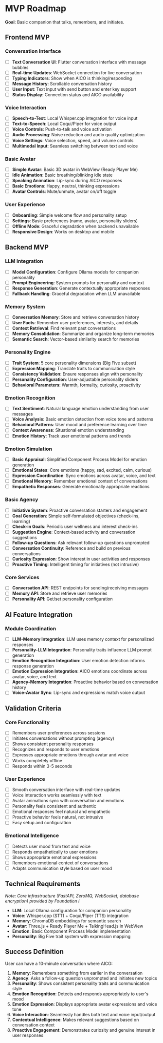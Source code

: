 # MVP Roadmap

**Goal**: Basic companion that talks, remembers, and initiates.

## Frontend MVP

### Conversation Interface
- [ ] **Text Conversation UI**: Flutter conversation interface with message bubbles
- [ ] **Real-time Updates**: WebSocket connection for live conversation
- [ ] **Typing Indicators**: Show when AICO is thinking/responding
- [ ] **Message History**: Scrollable conversation history
- [ ] **User Input**: Text input with send button and enter key support
- [ ] **Status Display**: Connection status and AICO availability

### Voice Interaction
- [ ] **Speech-to-Text**: Local Whisper.cpp integration for voice input
- [ ] **Text-to-Speech**: Local Coqui/Piper for voice output
- [ ] **Voice Controls**: Push-to-talk and voice activation
- [ ] **Audio Processing**: Noise reduction and audio quality optimization
- [ ] **Voice Settings**: Voice selection, speed, and volume controls
- [ ] **Multimodal Input**: Seamless switching between text and voice

### Basic Avatar
- [ ] **Simple Avatar**: Basic 3D avatar in WebView (Ready Player Me)
- [ ] **Idle Animation**: Basic breathing/blinking idle state
- [ ] **Speaking Animation**: Lip-sync during AICO responses
- [ ] **Basic Emotions**: Happy, neutral, thinking expressions
- [ ] **Avatar Controls**: Mute/unmute, avatar on/off toggle

### User Experience
- [ ] **Onboarding**: Simple welcome flow and personality setup
- [ ] **Settings**: Basic preferences (name, avatar, personality sliders)
- [ ] **Offline Mode**: Graceful degradation when backend unavailable
- [ ] **Responsive Design**: Works on desktop and mobile

## Backend MVP

### LLM Integration
- [ ] **Model Configuration**: Configure Ollama models for companion personality
- [ ] **Prompt Engineering**: System prompts for personality and context
- [ ] **Response Generation**: Generate contextually appropriate responses
- [ ] **Fallback Handling**: Graceful degradation when LLM unavailable

### Memory System
- [ ] **Conversation Memory**: Store and retrieve conversation history
- [ ] **User Facts**: Remember user preferences, interests, and details
- [ ] **Context Retrieval**: Find relevant past conversations
- [ ] **Memory Consolidation**: Summarize and organize long-term memories
- [ ] **Semantic Search**: Vector-based similarity search for memories

### Personality Engine
- [ ] **Trait System**: 5 core personality dimensions (Big Five subset)
- [ ] **Expression Mapping**: Translate traits to communication style
- [ ] **Consistency Validation**: Ensure responses align with personality
- [ ] **Personality Configuration**: User-adjustable personality sliders
- [ ] **Behavioral Parameters**: Warmth, formality, curiosity, proactivity

### Emotion Recognition
- [ ] **Text Sentiment**: Natural language emotion understanding from user messages
- [ ] **Voice Analysis**: Basic emotion detection from voice tone and patterns
- [ ] **Behavioral Patterns**: User mood and preference learning over time
- [ ] **Context Awareness**: Situational emotion understanding
- [ ] **Emotion History**: Track user emotional patterns and trends

### Emotion Simulation
- [ ] **Basic Appraisal**: Simplified Component Process Model for emotion generation
- [ ] **Emotional States**: Core emotions (happy, sad, excited, calm, curious)
- [ ] **Expression Coordination**: Sync emotions across avatar, voice, and text
- [ ] **Emotional Memory**: Remember emotional context of conversations
- [ ] **Empathetic Responses**: Generate emotionally appropriate reactions

### Basic Agency
- [ ] **Initiative System**: Proactive conversation starters and engagement
- [ ] **Goal Generation**: Simple self-formulated objectives (check-ins, learning)
- [ ] **Check-in Goals**: Periodic user wellness and interest check-ins
- [ ] **Suggestion Engine**: Context-based activity and conversation suggestions
- [ ] **Follow-up Questions**: Ask relevant follow-up questions unprompted
- [ ] **Conversation Continuity**: Reference and build on previous conversations
- [ ] **Curiosity Expression**: Show interest in user activities and responses
- [ ] **Proactive Timing**: Intelligent timing for initiatives (not intrusive)

### Core Services
- [ ] **Conversation API**: REST endpoints for sending/receiving messages
- [ ] **Memory API**: Store and retrieve user memories
- [ ] **Personality API**: Get/set personality configuration

## AI Feature Integration

### Module Coordination
- [ ] **LLM-Memory Integration**: LLM uses memory context for personalized responses
- [ ] **Personality-LLM Integration**: Personality traits influence LLM prompt generation
- [ ] **Emotion Recognition Integration**: User emotion detection informs response generation
- [ ] **Emotion Expression Integration**: AICO emotions coordinate across avatar, voice, and text
- [ ] **Agency-Memory Integration**: Proactive behavior based on conversation history
- [ ] **Voice-Avatar Sync**: Lip-sync and expressions match voice output

## Validation Criteria

### Core Functionality
- [ ] Remembers user preferences across sessions
- [ ] Initiates conversations without prompting (agency)
- [ ] Shows consistent personality responses
- [ ] Recognizes and responds to user emotions
- [ ] Expresses appropriate emotions through avatar and voice
- [ ] Works completely offline
- [ ] Responds within 3-5 seconds

### User Experience
- [ ] Smooth conversation interface with real-time updates
- [ ] Voice interaction works seamlessly with text
- [ ] Avatar animations sync with conversation and emotions
- [ ] Personality feels consistent and authentic
- [ ] Emotional responses feel natural and empathetic
- [ ] Proactive behavior feels natural, not intrusive
- [ ] Easy setup and configuration

### Emotional Intelligence
- [ ] Detects user mood from text and voice
- [ ] Responds empathetically to user emotions
- [ ] Shows appropriate emotional expressions
- [ ] Remembers emotional context of conversations
- [ ] Adapts communication style based on user mood

## Technical Requirements

*Note: Core infrastructure (FastAPI, ZeroMQ, WebSocket, database encryption) provided by Foundation I*

- **LLM**: Local Ollama configuration for companion personality
- **Voice**: Whisper.cpp (STT) + Coqui/Piper (TTS) integration
- **Memory**: ChromaDB embeddings for semantic search
- **Avatar**: Three.js + Ready Player Me + TalkingHead.js in WebView
- **Emotion**: Basic Component Process Model implementation
- **Personality**: Big Five trait system with expression mapping

## Success Definition

User can have a 10-minute conversation where AICO:
1. **Memory**: Remembers something from earlier in the conversation
2. **Agency**: Asks a follow-up question unprompted and initiates new topics
3. **Personality**: Shows consistent personality traits and communication style
4. **Emotion Recognition**: Detects and responds appropriately to user's mood
5. **Emotion Expression**: Displays appropriate avatar expressions and voice tone
6. **Voice Interaction**: Seamlessly handles both text and voice input/output
7. **Contextual Intelligence**: Makes relevant suggestions based on conversation context
8. **Proactive Engagement**: Demonstrates curiosity and genuine interest in user responses
